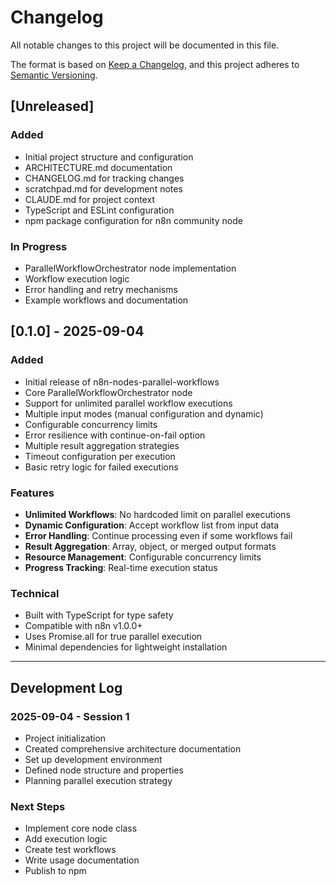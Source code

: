 # Changelog

All notable changes to this project will be documented in this file.

The format is based on [Keep a Changelog](https://keepachangelog.com/en/1.0.0/),
and this project adheres to [Semantic Versioning](https://semver.org/spec/v2.0.0.html).

## [Unreleased]

### Added
- Initial project structure and configuration
- ARCHITECTURE.md documentation
- CHANGELOG.md for tracking changes
- scratchpad.md for development notes
- CLAUDE.md for project context
- TypeScript and ESLint configuration
- npm package configuration for n8n community node

### In Progress
- ParallelWorkflowOrchestrator node implementation
- Workflow execution logic
- Error handling and retry mechanisms
- Example workflows and documentation

## [0.1.0] - 2025-09-04

### Added
- Initial release of n8n-nodes-parallel-workflows
- Core ParallelWorkflowOrchestrator node
- Support for unlimited parallel workflow executions
- Multiple input modes (manual configuration and dynamic)
- Configurable concurrency limits
- Error resilience with continue-on-fail option
- Multiple result aggregation strategies
- Timeout configuration per execution
- Basic retry logic for failed executions

### Features
- **Unlimited Workflows**: No hardcoded limit on parallel executions
- **Dynamic Configuration**: Accept workflow list from input data
- **Error Handling**: Continue processing even if some workflows fail
- **Result Aggregation**: Array, object, or merged output formats
- **Resource Management**: Configurable concurrency limits
- **Progress Tracking**: Real-time execution status

### Technical
- Built with TypeScript for type safety
- Compatible with n8n v1.0.0+
- Uses Promise.all for true parallel execution
- Minimal dependencies for lightweight installation

---

## Development Log

### 2025-09-04 - Session 1
- Project initialization
- Created comprehensive architecture documentation
- Set up development environment
- Defined node structure and properties
- Planning parallel execution strategy

### Next Steps
- Implement core node class
- Add execution logic
- Create test workflows
- Write usage documentation
- Publish to npm